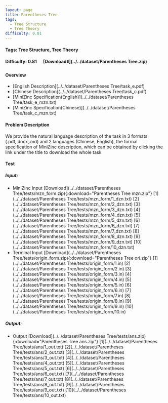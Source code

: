 ```yaml
---
layout: page
title: Parentheses Tree
tags:
  - Tree Structure
  - Tree Theory
difficulty: 0.81
---
```


#### Tags: Tree Structure, Tree Theory
#### Difficulty: 0.81 &nbsp;&nbsp;&nbsp;&nbsp; [Download⬇️](../../dataset/Parentheses Tree.zip)
#### Overview
- [English Description](../../dataset/Parentheses Tree/task_e.pdf)
- [Chinese Description](../../dataset/Parentheses Tree/task_c.pdf)
- [MiniZinc Specification(English)](../../dataset/Parentheses Tree/task_e_mzn.txt)
- [MiniZinc Specification(Chinese)](../../dataset/Parentheses Tree/task_c_mzn.txt)

#### Problem Description
We provide the natural language description of the task in 3 formats (.pdf,.docx,.md) and 2 languages (Chinese, English), the formal specification of MiniZinc description, which can be obtained by clicking the link under the title to download the whole task
#### Test
##### Input:
- MiniZinc Input [Download](../../dataset/Parentheses Tree/tests/mzn_form.zip){:download="Parentheses Tree mzn.zip"} [1](../../dataset/Parentheses Tree/tests/mzn_form/1_dzn.txt) [2](../../dataset/Parentheses Tree/tests/mzn_form/2_dzn.txt) [3](../../dataset/Parentheses Tree/tests/mzn_form/3_dzn.txt) [4](../../dataset/Parentheses Tree/tests/mzn_form/4_dzn.txt) [5](../../dataset/Parentheses Tree/tests/mzn_form/5_dzn.txt) [6](../../dataset/Parentheses Tree/tests/mzn_form/6_dzn.txt) [7](../../dataset/Parentheses Tree/tests/mzn_form/7_dzn.txt) [8](../../dataset/Parentheses Tree/tests/mzn_form/8_dzn.txt) [9](../../dataset/Parentheses Tree/tests/mzn_form/9_dzn.txt) [10](../../dataset/Parentheses Tree/tests/mzn_form/10_dzn.txt) 
- Terminal Input [Download](../../dataset/Parentheses Tree/tests/origin_form.zip){:download="Parentheses Tree ori.zip"} [1](../../dataset/Parentheses Tree/tests/origin_form/1.in) [2](../../dataset/Parentheses Tree/tests/origin_form/2.in) [3](../../dataset/Parentheses Tree/tests/origin_form/3.in) [4](../../dataset/Parentheses Tree/tests/origin_form/4.in) [5](../../dataset/Parentheses Tree/tests/origin_form/5.in) [6](../../dataset/Parentheses Tree/tests/origin_form/6.in) [7](../../dataset/Parentheses Tree/tests/origin_form/7.in) [8](../../dataset/Parentheses Tree/tests/origin_form/8.in) [9](../../dataset/Parentheses Tree/tests/origin_form/9.in) [10](../../dataset/Parentheses Tree/tests/origin_form/10.in) 

##### Output:
- Output [Download](../../dataset/Parentheses Tree/tests/ans.zip){:download="Parentheses Tree ans.zip"} [1](../../dataset/Parentheses Tree/tests/ans/1_out.txt) [2](../../dataset/Parentheses Tree/tests/ans/2_out.txt) [3](../../dataset/Parentheses Tree/tests/ans/3_out.txt) [4](../../dataset/Parentheses Tree/tests/ans/4_out.txt) [5](../../dataset/Parentheses Tree/tests/ans/5_out.txt) [6](../../dataset/Parentheses Tree/tests/ans/6_out.txt) [7](../../dataset/Parentheses Tree/tests/ans/7_out.txt) [8](../../dataset/Parentheses Tree/tests/ans/8_out.txt) [9](../../dataset/Parentheses Tree/tests/ans/9_out.txt) [10](../../dataset/Parentheses Tree/tests/ans/10_out.txt) 

